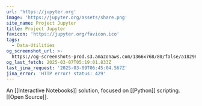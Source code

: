 ```yaml
---
url: 'https://jupyter.org'
image: 'https://jupyter.org/assets/share.png'
site_name: Project Jupyter
title: Project Jupyter
favicon: 'https://jupyter.org/favicon.ico'
tags:
  - Data-Utilities
og_screenshot_url: >-
  https://og-screenshots-prod.s3.amazonaws.com/1366x768/80/false/a1829811f634d9915047c422949283263533ef7f468f33ecefa85b40de318a14.jpeg
og_last_fetch: 2025-03-07T05:19:01.833Z
last_jina_request: '2025-03-09T06:45:04.567Z'
jina_error: 'HTTP error! status: 429'
---
```


An [[Interactive Notebooks]] solution, focused on [[Python]] scripting.  [[Open Source]].



